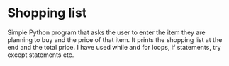 # Shopping list
Simple Python program that asks the user to enter the item they are planning to buy and the price of that item. It prints the shopping list at the end and the total price.
I have used while and for loops, if statements, try except statements etc.

